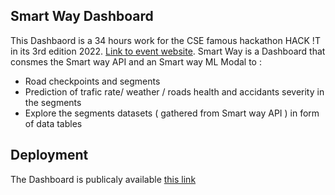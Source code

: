## Smart Way Dashboard

This Dashbaord is a 34 hours work for the CSE famous hackathon HACK !T in its 3rd edition 2022. [Link to event website](https://cse-hackit-2k22.cse.club/?fbclid=IwAR3mTsmTSrF91ot9eii6jG55SYlqSoPK5IoJvoXt3-ZRPgeSyOfutvy8nYo).
Smart Way is a Dashboard that consmes the Smart way API and an Smart way ML Modal to :  

* Road checkpoints and segments 
* Prediction of trafic rate/ weather / roads health and  accidants severity in the segments
* Explore the segments datasets ( gathered from Smart way API )  in form of data tables 


## Deployment

The Dashboard  is publicaly available  [this link](https://haick-smart-way-dashboard.vercel.app/)

